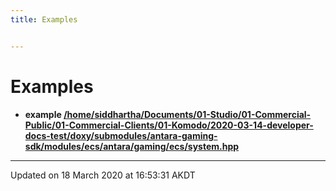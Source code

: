 ```yaml
---
title: Examples


---
```


# Examples



* **example [/home/siddhartha/Documents/01-Studio/01-Commercial-Public/01-Commercial-Clients/01-Komodo/2020-03-14-developer-docs-test/doxy/submodules/antara-gaming-sdk/modules/ecs/antara/gaming/ecs/system.hpp](Examples/_2home_2siddhartha_2_documents_201-_studio_201-_commercial-_public_201-_commercial-_clients_201-93e3c30cce7e03b2915b41ddf5c65b72.md#example-/home/siddhartha/documents/01-studio/01-commercial-public/01-commercial-clients/01-komodo/2020-03-14-developer-docs-test/doxy/submodules/antara-gaming-sdk/modules/ecs/antara/gaming/ecs/system.hpp)**



-------------------------------

Updated on 18 March 2020 at 16:53:31 AKDT
